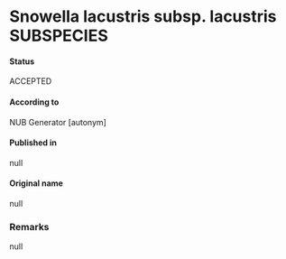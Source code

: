 # Snowella lacustris subsp. lacustris SUBSPECIES

#### Status
ACCEPTED

#### According to
NUB Generator [autonym]

#### Published in
null

#### Original name
null

### Remarks
null